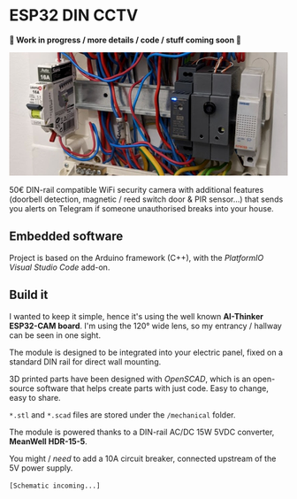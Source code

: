 # ESP32 DIN CCTV

**🚧 Work in progress / more details / code / stuff coming soon 🚧**

![](mechanical/mounted-sample.jpg)

50€ DIN-rail compatible WiFi security camera with additional features (doorbell detection, magnetic / reed switch door & PIR sensor...) that sends you alerts on Telegram if someone unauthorised breaks into your house.

## Embedded software

Project is based on the Arduino framework (C++), with the *PlatformIO Visual Studio Code* add-on.

## Build it

I wanted to keep it simple, hence it's using the well known **AI-Thinker ESP32-CAM board**. I'm using the 120°  wide lens, so my entrancy / hallway can be seen in one sight.

The module is designed to be integrated into your electric panel, fixed on a standard DIN rail for direct wall mounting.

3D printed parts have been designed with *OpenSCAD*, which is an open-source software that helps create parts with just code. Easy to change, easy to share.

`*.stl` and `*.scad` files are stored under the `/mechanical` folder.

The module is powered thanks to a DIN-rail AC/DC 15W 5VDC converter, **MeanWell HDR-15-5**.

You might / *need* to add a 10A circuit breaker, connected upstream of the 5V power supply.

`[Schematic incoming...]`